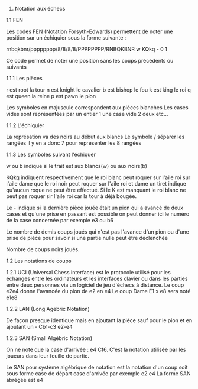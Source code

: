 
1. Notation aux échecs

1.1 FEN

Les codes FEN (Notation Forsyth-Edwards) permettent de noter une position
sur un échiquier sous la forme suivante : 

rnbqkbnr/pppppppp/8/8/8/8/PPPPPPPP/RNBQKBNR w KQkq - 0 1

Ce code permet de noter une position sans les coups précédents ou suivants

1.1.1 Les pièces 

r est root la tour
n est knight le cavalier
b est bishop le fou
k est king le roi
q est queen la reine
p est pawn le pion

Les symboles en majuscule correspondent aux pièces blanches 
Les cases vides sont représentées par un entier  1 une case vide 2 deux etc...

1.1.2 L'échiquier

La représation va des noirs au début aux blancs
Le symbole / séparer les rangées il y en a donc 7 pour représenter les 
8 rangées

1.1.3 Les symboles suivant l'échiquer 

w ou b indique si le trait est aux blancs(w) ou aux noirs(b)

KQkq  indiquent respectivement que le roi blanc peut roquer sur l'aile roi
sur l'aile dame que le roi noir peut roquer sur l'aile roi et  dame un tiret indique
qu'aucun roque ne peut être effectué. Si le K est manquant le roi blanc ne peut
pas roquer sir l'aile roi car la tour à déjà bougée.

Le - indique si la dernière pièce jouée était un pion qui a avancé de deux cases
et qu'une prise en passant est possible	on peut donner ici le numéro de la case
concernée par exemple e3 ou b6

Le nombre de demis coups joués qui n'est pas l'avance d'un pion ou d'une prise de pièce
pour savoir si une partie nulle peut être déclenchée 

Nombre de coups noirs joués.

1.2 Les notations de coups

1.2.1 UCI (Universal Chess interface) est le protocole utilisé pour les échanges entre
les ordinateurs et les interfaces clavier ou dans les parties entre deux personnes 
via un logiciel de jeu d'échecs à distance. Le coup e2e4 donne l'avancée du pion de e2 en e4
Le coup Dame E1 x e8 sera noté e1e8

1.2.2 LAN (Long Agebric Notation)

De façon presque identique mais en ajoutant la pièce sauf pour le pion  et en ajoutant un - 
Cb1-c3 
e2-e4

1.2.3 SAN (Small Algébric Notation)

On ne note que la case d'arrivée : e4 Cf6. C'est la notation utilisée par les joueurs dans leur feuille
de partie.


Le SAN pour système algébrique de notation est la notation d'un coup 
soit sous forme case de départ case d'arrivée par exemple e2 e4 
La forme SAN abrégée est e4


